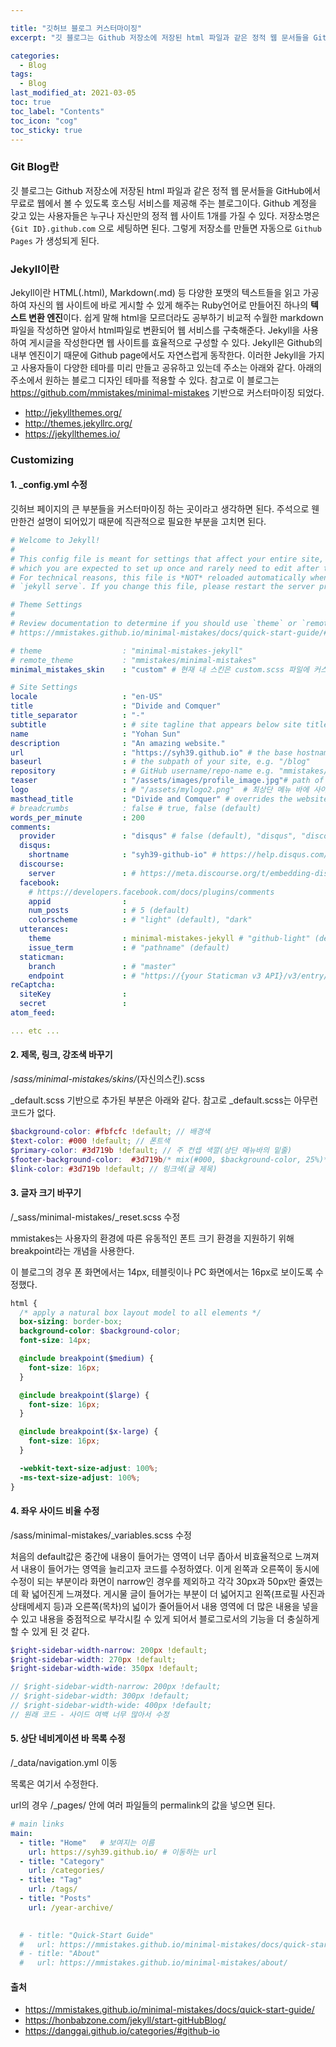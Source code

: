 ```yaml
---

title: "깃허브 블로그 커스터마이징"
excerpt: "깃 블로그는 Github 저장소에 저장된 html 파일과 같은 정적 웹 문서들을 GitHub에서 무료로 웹에서 볼 수 있도록 호스팅 서비스를 제공해 주는 블로그이다." 

categories:
  - Blog
tags:
  - Blog
last_modified_at: 2021-03-05 
toc: true
toc_label: "Contents"
toc_icon: "cog"
toc_sticky: true
---
```


### Git Blog란

깃 블로그는 Github 저장소에 저장된 html 파일과 같은 정적 웹 문서들을 GitHub에서 무료로 웹에서 볼 수 있도록 호스팅 서비스를 제공해 주는 블로그이다. Github 계정을 갖고 있는 사용자들은 누구나 자신만의 정적 웹 사이트 1개를 가질 수 있다. 저장소명은 `{Git ID}.github.com` 으로 세팅하면 된다. 그렇게 저장소를 만들면 자동으로 `Github Pages` 가 생성되게 된다. 



### Jekyll이란

Jekyll이란 HTML(.html), Markdown(.md) 등 다양한 포맷의 텍스트들을 읽고 가공하여 자신의 웹 사이트에 바로 게시할 수 있게 해주는 Ruby언어로 만들어진 하나의 **텍스트 변환 엔진**이다. 쉽게 말해 html을 모르더라도 공부하기 비교적 수월한 markdown 파일을 작성하면 알아서 html파일로 변환되어 웹 서비스를 구축해준다. Jekyll을 사용하여 게시글을 작성한다면 웹 사이트를 효율적으로 구성할 수 있다. Jekyll은 Github의 내부 엔진이기 때문에 Github page에서도 자연스럽게 동작한다. 이러한 Jekyll을 가지고 사용자들이 다양한 테마를 미리 만들고 공유하고 있는데 주소는 아래와 같다. 아래의 주소에서 원하는 블로그 디자인 테마를 적용할 수 있다. 참고로 이 블로그는 <https://github.com/mmistakes/minimal-mistakes> 기반으로 커스터마이징 되었다. 

- <http://jekyllthemes.org/>
- <http://themes.jekyllrc.org/>
- <https://jekyllthemes.io/>



### Customizing

#### 1. _config.yml 수정

깃허브 페이지의 큰 부분들을 커스터마이징 하는 곳이라고 생각하면 된다. 주석으로 웬만한건 설명이 되어있기 때문에 직관적으로 필요한 부분을 고치면 된다. 

~~~yaml
# Welcome to Jekyll!
#
# This config file is meant for settings that affect your entire site, values
# which you are expected to set up once and rarely need to edit after that.
# For technical reasons, this file is *NOT* reloaded automatically when you use
# `jekyll serve`. If you change this file, please restart the server process.

# Theme Settings
#
# Review documentation to determine if you should use `theme` or `remote_theme`
# https://mmistakes.github.io/minimal-mistakes/docs/quick-start-guide/#installing-the-theme

# theme                  : "minimal-mistakes-jekyll"
# remote_theme           : "mmistakes/minimal-mistakes"
minimal_mistakes_skin    : "custom" # 현재 내 스킨은 custom.scss 파일에 커스터마이징 되어 있다. "default" "contrast", "aqua", "air", "dark", "dirt", "neon", "mint", "plum", "sunrise"

# Site Settings
locale                   : "en-US"
title                    : "Divide and Comquer"
title_separator          : "-"
subtitle                 : # site tagline that appears below site title in masthead
name                     : "Yohan Sun"
description              : "An amazing website."
url                      : "https://syh39.github.io" # the base hostname & protocol for your site e.g. "https://mmistakes.github.io"
baseurl                  : # the subpath of your site, e.g. "/blog"
repository               : # GitHub username/repo-name e.g. "mmistakes/minimal-mistakes"
teaser                   : "/assets/images/profile_image.jpg"# path of fallback teaser image, e.g. "/assets/images/500x300.png"
logo                     : # "/assets/mylogo2.png"  # 최상단 메뉴 바에 사이트 로고 넣기 / path of logo image to display in the masthead, e.g. "/assets/images/88x88.png"
masthead_title           : "Divide and Comquer" # overrides the website title displayed in the masthead, use " " for no title
# breadcrumbs            : false # true, false (default)
words_per_minute         : 200
comments:
  provider               : "disqus" # false (default), "disqus", "discourse", "facebook", "staticman", "staticman_v2", "utterances", "custom"
  disqus:
    shortname            : "syh39-github-io" # https://help.disqus.com/customer/portal/articles/466208-what-s-a-shortname-
  discourse:
    server               : # https://meta.discourse.org/t/embedding-discourse-comments-via-javascript/31963 , e.g.: meta.discourse.org
  facebook:
    # https://developers.facebook.com/docs/plugins/comments
    appid                :
    num_posts            : # 5 (default)
    colorscheme          : # "light" (default), "dark"
  utterances:
    theme                : minimal-mistakes-jekyll # "github-light" (default), "github-dark"
    issue_term           : # "pathname" (default)
  staticman:
    branch               : # "master"
    endpoint             : # "https://{your Staticman v3 API}/v3/entry/github/"
reCaptcha:
  siteKey                :
  secret                 :
atom_feed:

... etc ... 

~~~

 

#### 2. 제목, 링크, 강조색 바꾸기

/*sass/minimal-mistakes/skins/*(자신의스킨).scss

_default.scss 기반으로 추가된 부분은 아래와 같다. 참고로 _default.scss는 아무런 코드가 없다. 

~~~scss
$background-color: #fbfcfc !default; // 배경색 
$text-color: #000 !default; // 폰트색
$primary-color: #3d719b !default; // 주 컨셉 색깔(상단 메뉴바의 밑줄)
$footer-background-color:  #3d719b/* mix(#000, $background-color, 25%)*/ !default; // footer 색
$link-color: #3d719b !default; // 링크색(글 제목)
~~~



#### 3. 글자 크기 바꾸기

/_sass/minimal-mistakes/_reset.scss 수정

mmistakes는 사용자의 환경에 따른 유동적인 폰트 크기 환경을 지원하기 위해 breakpoint라는 개념을 사용한다.

이 블로그의 경우 폰 화면에서는 14px, 테블릿이나 PC 화면에서는 16px로 보이도록 수정했다. 

~~~scss
html {
  /* apply a natural box layout model to all elements */
  box-sizing: border-box;
  background-color: $background-color;
  font-size: 14px;

  @include breakpoint($medium) {
    font-size: 16px;
  }

  @include breakpoint($large) {
    font-size: 16px;
  }

  @include breakpoint($x-large) {
    font-size: 16px;
  }

  -webkit-text-size-adjust: 100%;
  -ms-text-size-adjust: 100%;
}
~~~



#### 4. 좌우 사이드 비율 수정

/sass/minimal-mistakes/_variables.scss 수정

처음의 default값은 중간에 내용이 들어가는 영역이 너무 좁아서 비효율적으로 느껴져서 내용이 들어가는 영역을 늘리고자 코드를 수정하였다. 이게 왼쪽과 오른쪽이 동시에 수정이 되는 부분이라 화면이 narrow인 경우를 제외하고 각각 30px과 50px만 줄였는데 확 넓어진게 느껴졌다. 게시물 글이 들어가는 부분이 더 넓어지고 왼쪽(프로필 사진과 상태메세지 등)과 오른쪽(목차)의 넓이가 줄어들어서 내용 영역에 더 많은 내용을 넣을 수 있고 내용을 중점적으로 부각시킬 수 있게 되어서 블로그로서의 기능을 더 충실하게 할 수 있게 된 것 같다. 

~~~scss
$right-sidebar-width-narrow: 200px !default;
$right-sidebar-width: 270px !default;
$right-sidebar-width-wide: 350px !default;

// $right-sidebar-width-narrow: 200px !default;
// $right-sidebar-width: 300px !default;
// $right-sidebar-width-wide: 400px !default;
// 원래 코드 - 사이드 여백 너무 많아서 수정
~~~



#### 5. 상단 네비게이션 바 목록 수정

/_data/navigation.yml 이동

목록은 여기서 수정한다. 

url의 경우 /_pages/ 안에 여러 파일들의 permalink의 값을 넣으면 된다. 

~~~yaml
# main links
main:
  - title: "Home"   # 보여지는 이름 
    url: https://syh39.github.io/ # 이동하는 url
  - title: "Category"
    url: /categories/
  - title: "Tag"
    url: /tags/
  - title: "Posts"
    url: /year-archive/
    

  # - title: "Quick-Start Guide"
  #   url: https://mmistakes.github.io/minimal-mistakes/docs/quick-start-guide/
  # - title: "About"
  #   url: https://mmistakes.github.io/minimal-mistakes/about/
~~~









#### 출처

- <https://mmistakes.github.io/minimal-mistakes/docs/quick-start-guide/>
- <https://honbabzone.com/jekyll/start-gitHubBlog/>
- <https://danggai.github.io/categories/#github-io>















